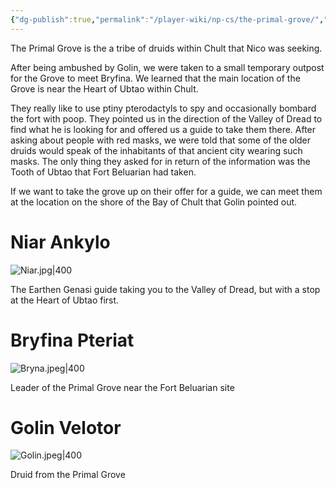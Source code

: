 ```yaml
---
{"dg-publish":true,"permalink":"/player-wiki/np-cs/the-primal-grove/","noteIcon":""}
---
```


The Primal Grove is the a tribe of druids within Chult that Nico was seeking. 

After being ambushed by Golin, we were taken to a small temporary outpost for the Grove to meet Bryfina. We learned that the main location of the Grove is near the Heart of Ubtao within Chult. 

They really like to use ptiny pterodactyls to spy and occasionally bombard the fort with poop. They pointed us in the direction of the Valley of Dread to find what he is looking for and offered us a guide to take them there.  After asking about people with red masks, we were told that some of the older druids would speak of the inhabitants of that ancient city wearing such masks. The only thing they asked for in return of the information was the Tooth of Ubtao that Fort Beluarian had taken. 

If we want to take the grove up on their offer for a guide, we can meet them at the location on the shore of the Bay of Chult that Golin pointed out.

# Niar Ankylo

![Niar.jpg|400](/img/user/Portraits/Niar.jpg)

The Earthen Genasi guide taking you to the Valley of Dread, but with a stop at the Heart of Ubtao first.

# Bryfina Pteriat

![Bryna.jpeg|400](/img/user/Portraits/Bryna.jpeg)

Leader of the Primal Grove near the Fort Beluarian site

# Golin Velotor

![Golin.jpeg|400](/img/user/Portraits/Golin.jpeg)

Druid from the Primal Grove